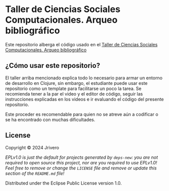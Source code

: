 # Taller de Ciencias Sociales Computacionales. Arqueo bibliográfico    

Este repositorio alberga el código usado en el [Taller de Ciencias Sociales Computacionales. Arqueo bibliográfico](https://www.youtube.com/watch?v=2vN7x1Zd7O4&list=PLUxsdd9CjsoGwvfLkoTuYnSDB3j0L07Xw)

## ¿Cómo usar este repositorio?

El taller arriba mencionado explica todo lo necesario para armar un entorno de desarrollo en Clojure, sin embargo, el estudiante puede usar este repositorio como un template para facilitarse un poco la tarea. Se recomienda tener a la par el video y el editor de código, seguir las instrucciones explicadas en los videos e ir evaluando el código del presente repositorio. 

Este proceder es recomendable para quien no se atreve aún a codificar o se ha encontrado con muchas dificultades.  

## License

Copyright © 2024 Jrivero

_EPLv1.0 is just the default for projects generated by `deps-new`: you are not_
_required to open source this project, nor are you required to use EPLv1.0!_
_Feel free to remove or change the `LICENSE` file and remove or update this_
_section of the `README.md` file!_

Distributed under the Eclipse Public License version 1.0.
